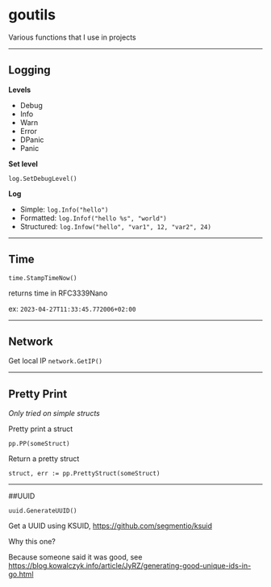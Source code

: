 # goutils

Various functions that I use in projects

---

## Logging

__Levels__

- Debug
- Info
- Warn
- Error
- DPanic
- Panic

__Set level__

 `log.SetDebugLevel()`

 __Log__

 - Simple: `log.Info("hello")`
 - Formatted: `log.Infof("hello %s", "world")`
 - Structured: `log.Infow("hello", "var1", 12, "var2", 24)`

---

## Time

`time.StampTimeNow()`

returns time in RFC3339Nano

ex: `2023-04-27T11:33:45.772006+02:00`

---

## Network

Get local IP
`network.GetIP()`

---
## Pretty Print
_Only tried on simple structs_

Pretty print a struct

`pp.PP(someStruct)`

Return a pretty struct

`struct, err := pp.PrettyStruct(someStruct)`

---

##UUID

`uuid.GenerateUUID()`

Get a UUID using KSUID, https://github.com/segmentio/ksuid

Why this one?

Because someone said it was good, see https://blog.kowalczyk.info/article/JyRZ/generating-good-unique-ids-in-go.html
